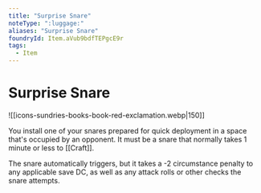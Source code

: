 ```yaml
---
title: "Surprise Snare"
noteType: ":luggage:"
aliases: "Surprise Snare"
foundryId: Item.aVub9bdfTEPgcE9r
tags:
  - Item
---
```


# Surprise Snare
![[icons-sundries-books-book-red-exclamation.webp|150]]

You install one of your snares prepared for quick deployment in a space that's occupied by an opponent. It must be a snare that normally takes 1 minute or less to [[Craft]].

The snare automatically triggers, but it takes a -2 circumstance penalty to any applicable save DC, as well as any attack rolls or other checks the snare attempts.
